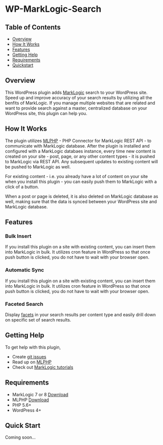 # WP-MarkLogic-Search

## Table of Contents
 - [Overview](#overview)
 - [How It Works](#how-it-works)
 - [Features](#features)
 - [Getting Help](#getting-help)
 - [Requirements](#requirements)
 - [Quickstart](#quickstart)

## Overview
This WordPress plugin adds [MarkLogic](http://www.marklogic.com/what-is-marklogic/) search to your WordPress site.  Speed up and improve accuracy of your search results by utilizing all the benfits of MarkLogic. If you manage multiple websites that are related and want to provide search against a master, centralized database on your WordPress site, this plugin can help you.

## How It Works
The plugin utilizes [MLPHP](https://github.com/marklogic/mlphp) - PHP Connector for MarkLogic REST API - to communicate with MarkLogic database.  After the plugin is installed and configured with a MarkLogic databaes instance, every time new content is created on your site - post, page, or any other content types - it is pushed to MarkLogic via REST API.  Any subsequent updates to existing content will be pushed to MarkLogic as well.

For existing content - i.e. you already have a lot of content on your site when you install this plugin - you can easily push them to MarkLogic with a click of a button.  

When a post or page is deleted, it is also deleted on MarkLogic database as well, making sure that the data is synced between your WordPress site and MarkLogic database.

## Features

### Bulk Insert
If you install this plugin on a site with existing content, you can insert them into MarkLogic in bulk.  It utilizes cron feature in WordPress so that once push button is clicked, you do not have to wait with your browser open.

### Automatic Sync
If you install this plugin on a site with existing content, you can insert them into MarkLogic in bulk.  It utilizes cron feature in WordPress so that once push button is clicked, you do not have to wait with your browser open.

### Faceted Search
Display [facets](https://developer.marklogic.com/blog/faceted-search) in your search results per content type and easily drill down on specific set of search results.


## Getting Help
To get help with this plugin,

* Create [git issues](https://github.com/seongbae/WP-MarkLogic-Search/issues)
* Read up on [MLPHP](https://github.com/marklogic/mlphp)
* Check out [MarkLogic tutorials](https://developer.marklogic.com/learn)


## Requirements
* MarkLogic 7 or 8  [Download](https://developer.marklogic.com/products)
* MLPHP [Download](https://github.com/marklogic/mlphp)
* PHP 5.6+
* WordPress 4+

## Quick Start
Coming soon...


